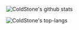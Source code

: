 ![ColdStone's github stats](https://github-readme-stats.vercel.app/api?username=xrr2016&show_icons=true)  

![ColdStone's top-langs](https://github-readme-stats.vercel.app/api/top-langs/?username=xrr2016)
